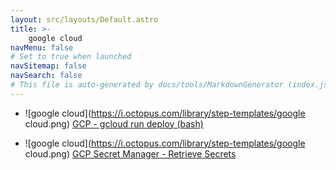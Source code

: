 ```yaml
---
layout: src/layouts/Default.astro
title: >-
    google cloud
navMenu: false
# Set to true when launched
navSitemap: false
navSearch: false
# This file is auto-generated by docs/tools/MarkdownGenerator (index.js)
---
```


<ul>

<li>

![google cloud](https://i.octopus.com/library/step-templates/google cloud.png) [GCP - gcloud run deploy (bash)](/integrations/google-cloud/gcp-gcloud-run-deploy-bash)

</li>
        
<li>

![google cloud](https://i.octopus.com/library/step-templates/google cloud.png) [GCP Secret Manager - Retrieve Secrets](/integrations/google-cloud/gcp-secret-manager-retrieve-secrets)

</li>
        
</ul>
